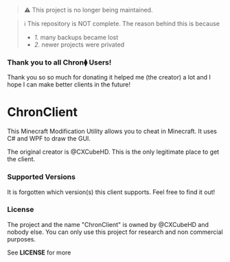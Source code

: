 > :warning: This project is no longer being maintained.

> :information_source: This repository is NOT complete. The reason behind this is because 
> - *1.* many backups became lost
> - *2.* newer projects were privated

### Thank you to all Chron⧫ Users!

Thank you so so much for donating it helped me (the creator) a lot and I hope I can make better clients in the future! 

# ChronClient

This Minecraft Modification Utility allows you to cheat in Minecraft. It uses C# and WPF to draw the GUI.

The original creator is @CXCubeHD. This is the only legitimate place to get the client.

### Supported Versions

It is forgotten which version(s) this client supports. 
Feel free to find it out!

### License

The project and the name "ChronClient" is owned by @CXCubeHD and nobody else.
You can only use this project for research and non commercial purposes.

See **LICENSE** for more
